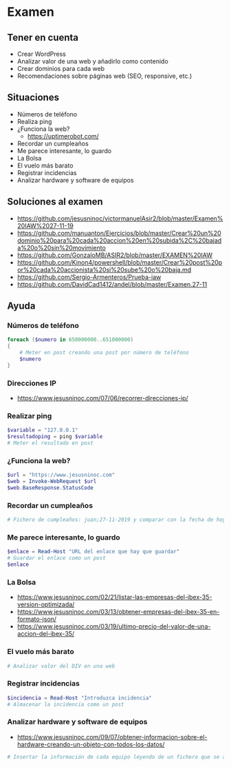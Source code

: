 # Examen

## Tener en cuenta
- Crear WordPress
- Analizar valor de una web y añadirlo como contenido
- Crear dominios para cada web
- Recomendaciones sobre páginas web (SEO, responsive, etc.)

## Situaciones
- Números de teléfono
- Realiza ping
- ¿Funciona la web?
    - https://uptimerobot.com/
- Recordar un cumpleaños
- Me parece interesante, lo guardo
- La Bolsa
- El vuelo más barato
- Registrar incidencias
- Analizar hardware y software de equipos

## Soluciones al examen
* https://github.com/jesusninoc/victormanuelAsir2/blob/master/Examen%20IAW%2027-11-19
* https://github.com/manuanton/Ejercicios/blob/master/Crear%20un%20dominio%20para%20cada%20accion%20en%20subida%2C%20bajada%20o%20sin%20movimiento
* https://github.com/GonzaloMB/ASIR2/blob/master/EXAMEN%20IAW
* https://github.com/Kinon4/powershell/blob/master/Crear%20post%20por%20cada%20accionista%20si%20sube%20o%20baja.md
* https://github.com/Sergio-Armenteros/Prueba-iaw
* https://github.com/DavidCad1412/andel/blob/master/Examen.27-11

## Ayuda

### Números de teléfono
```PowerShell
foreach ($numero in 650000000..651000000)
{
    # Meter en post creando una post por número de teléfono
    $numero
}
```

### Direcciones IP
* https://www.jesusninoc.com/07/06/recorrer-direcciones-ip/

### Realizar ping
```PowerShell
$variable = "127.0.0.1"
$resultadoping = ping $variable
# Meter el resultado en post
```

### ¿Funciona la web?
```PowerShell
$url = "https://www.jesusninoc.com"
$web = Invoke-WebRequest $url
$web.BaseResponse.StatusCode
```

### Recordar un cumpleaños
```PowerShell
# Fichero de cumpleaños: juan;27-11-2019 y comparar con la fecha de hoy
```

### Me parece interesante, lo guardo
```PowerShell
$enlace = Read-Host "URL del enlace que hay que guardar"
# Guardar el enlace como un post
$enlace
```

### La Bolsa
* https://www.jesusninoc.com/02/21/listar-las-empresas-del-ibex-35-version-optimizada/
* https://www.jesusninoc.com/03/13/obtener-empresas-del-ibex-35-en-formato-json/
* https://www.jesusninoc.com/03/19/ultimo-precio-del-valor-de-una-accion-del-ibex-35/

### El vuelo más barato
```PowerShell
# Analizar valor del DIV en una web
```

### Registrar incidencias
```PowerShell
$incidencia = Read-Host "Introduzca incidencia"
# Almacenar la incidencia como un post
```

### Analizar hardware y software de equipos
* https://www.jesusninoc.com/09/07/obtener-informacion-sobre-el-hardware-creando-un-objeto-con-todos-los-datos/
```PowerShell
# Insertar la información de cada equipo leyendo de un fichero que se almacena en una carpeta compartida
```
